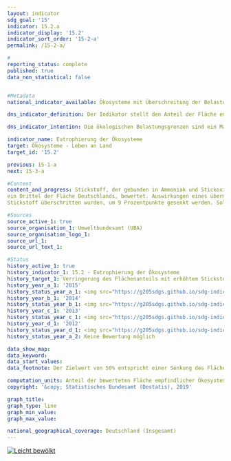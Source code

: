 ```yaml
---                   
layout: indicator                   
sdg_goal: '15'                   
indicator: 15.2.a                   
indicator_display: '15.2'                   
indicator_sort_order: '15-2-a'                   
permalink: /15-2-a/                   

#                   
reporting_status: complete                   
published: true                   
data_non_statistical: false                   


#Metadata                   
national_indicator_available: Ökosysteme mit Überschreitung der Belastungsgrenzen für Eutrophierung durch Stickstoffeinträge                   

dns_indicator_definition: Der Indikator stellt den Anteil der Fläche empfindlicher Ökosysteme dar, bei der die ökologischen Belastungsgrenzen (Critical Loads) durch atmosphärische Stickstoffeinträge überschritten wurden, gemessen an der gesamten bewerteten Fläche empfindlicher Ökosysteme.                   

dns_indicator_intention: Die ökologischen Belastungsgrenzen sind ein Maß für die Empfindlichkeit eines Ökosystems gegenüber dem Eintrag eines Schadstoffs. Liegen die Einträge von Luftschadstoffen unter diesen Critical Loads, ist nach heutigem Stand des Wissens nicht mit schädlichen Wirkungen auf Struktur und Funktion eines Ökosystems zu rechnen. Fast die Hälfte der Farn- und Blütenpflanzen, die in Deutschland in der Roten Liste aufgeführt sind, sind durch Nährstoffeinträge gefährdet. Bis zum Jahr 2030 soll der Flächenanteil mit erhöhtem Stickstoffeintrag um 35 % gegenüber 2005 reduziert werden. Dies entspricht einer Senkung auf 50 % der Fläche aller Ökosysteme.                   

indicator_name: Eutrophierung der Ökosysteme                   
target: Ökosysteme - Leben an Land                   
target_id: '15.2'                   

previous: 15-1-a                   
next: 15-3-a                   

#Content                    
content_and_progress: Stickstoff, der gebunden in Ammoniak und Stickoxiden in die Atmosphäre gelangt, wird gasförmig, in Regen gelöst, oder als Bestandteil des Feinstaubs in empfindliche Ökosysteme eingetragen. Als Ökosysteme werden dabei Wälder, natürliches Grünland, Moore, Sümpfe und Heiden betrachtet. Zur Bewertung der Stickstoffeinträge werden ökosystemspezifische Belastungsgrenzen ermittelt, bei deren Einhaltung nach heutigem Wissensstand Strukturen und Funktionen sowie die Artengemeinschaften eines Ökosystems geschützt sind. Ökologische Belastungsgrenzen sind somit ein Maß für die Empfindlichkeit eines Ökosystems und erlauben eine räumlich differenzierte Gegenüberstellung der Belastbarkeit von Ökosystemen mit aktuellen atmosphärischen Stickstoffeinträgen. Insgesamt werden auf diese Weise etwa elf Millionen Hektar, das heißt nahezu
ein Drittel der Fläche Deutschlands, bewertet. Auswirkungen eines übermäßigen Stickstoffeintrags treten oft erst einige Jahre später auf. Ebenso sind positive Effekte aufgrund geminderten Eintrags erst nach längerer Zeit zu erkennen. Die Eutrophierung von Ökosystemen steht in Beziehung zu den Indikatoren 2.1.a „Stickstoffüberschuss“, 3.2.a „Emissionen von Luftschadstoffen“, 6.1.b „Nitrat im Grundwasser“ und 14.1.a „Stickstoffeintrag über die Zuflüsse in Nord- und Ostsee“. Seit dem Jahr 2018 wird der Indikator vom Umweltbundesamt (UBA) berechnet. Derzeit liegt eine Zeitreihe für die Jahre 2000 bis 2015 vor. Zwei Datensätze sind dabei von grundlegender Bedeutung. Der erste Datensatz ist der Critical-Load-Datensatz, der vom UBA für die internationale Berichterstattung im Rahmen der Genfer Luftreinhaltekonvention (CLRTAP) bereitgestellt wird. Grundlagen zur Ermittlung dieses Datensatzes sind unter anderem die Bodenübersichtskarte Deutschlands, die Karte der mittleren jährlichen Sickerwasserrate aus dem Boden, die Karte der Landnutzungsverteilung sowie Klimadaten Deutschlands. Der zweite Datensatz beinhaltet eine Zeitreihe der Stickstoffeinträge in Deutschland und wurde im Rahmen des PINETI III-Projekts (Pollutant INput and EcosysTem Impact) berechnet. Im Jahr 2015 wurden in Deutschland auf 68 % der Fläche aller bewerteten empfindlichen Ökosysteme die Belastungsgrenzen für schädlichen Stickstoffeintrag überschritten. Besonders hoch sind Überschreitungen in Teilen Norddeutschlands, da hier durch die Landwirtschaft große Mengen reaktiver Stickstoffverbindungen freigesetzt werden. Zwischen 2005 und 2015 konnte der Anteil der Flächen, auf denen die Belastungsgrenzen für
Stickstoff überschritten wurden, um 9 Prozentpunkte gesenkt werden. Sollte die Reduktion von Stickstoffeinträgen der vergangenen Berichtsjahre fortgeführt werden, so wird das angestrebte Ziel von höchstens 50 % belasteter Fläche im Jahr 2030 leicht verfehlt.                   

#Sources
source_active_1: true                           
source_organisation_1: Umweltbundesamt (UBA)                           
source_organisation_logo_1:                            
source_url_1:                            
source_url_text_1:                            

#Status                   
history_active_1: true                   
history_indicator_1: 15.2 - Eutrophierung der Ökosysteme                   
history_target_1: Verringerung des Flächenanteils mit erhöhtem Stickstoffeintrag um 35 % gegenüber 2005 bis 2030
history_year_a_1: '2015'                           
history_status_year_a_1: <img src="https://g205sdgs.github.io/sdg-indicators/public/Wettersymbole/Leicht bewölkt.png" alt="Leicht bewölkt" />
history_year_b_1: '2014'                           
history_status_year_b_1: <img src="https://g205sdgs.github.io/sdg-indicators/public/Wettersymbole/Wolke.png" alt="Wolke" />
history_year_c_1: '2013'                           
history_status_year_c_1: <img src="https://g205sdgs.github.io/sdg-indicators/public/Wettersymbole/Wolke.png" alt="Wolke" />
history_year_d_1: '2012'                           
history_status_year_d_1: <img src="https://g205sdgs.github.io/sdg-indicators/public/Wettersymbole/Sonne.png" alt="Sonne" />
history_status_year_a_2: Keine Bewertung möglich

data_show_map: 
data_keyword:                    
data_start_values:                    
data_footnote: Der Zielwert von 50% entspricht einer Senkung des Flächenanteils um 35% gegenüber 2005.                   

computation_units: Anteil der bewerteten Fläche empfindlicher Ökosysteme, in %                   
copyright: '&copy; Statistisches Bundesamt (Destatis), 2019'                   

graph_title:                    
graph_type: line                   
graph_min_value:                    
graph_max_value:                    

national_geographical_coverage: Deutschland (Insgesamt)                   
---
```

<a href="https://nachhaltige-entwicklung-deutschland.github.io/open-sdg-site-starter/status/"><img src="https://g205sdgs.github.io/sdg-indicators/public/Wettersymbole/Leicht bewölkt.png" alt="Leicht bewölkt" />                           
</a>
